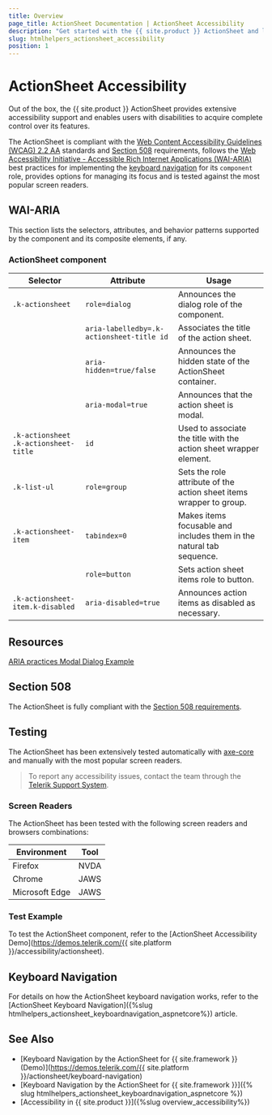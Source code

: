 ```yaml
---
title: Overview
page_title: ActionSheet Documentation | ActionSheet Accessibility
description: "Get started with the {{ site.product }} ActionSheet and learn about its accessibility support for WAI-ARIA, Section 508, and WCAG 2.2."
slug: htmlhelpers_actionsheet_accessibility
position: 1
---
```


# ActionSheet Accessibility





Out of the box, the {{ site.product }} ActionSheet provides extensive accessibility support and enables users with disabilities to acquire complete control over its features.


The ActionSheet is compliant with the [Web Content Accessibility Guidelines (WCAG) 2.2 AA](https://www.w3.org/TR/WCAG22/) standards and [Section 508](https://www.section508.gov/) requirements, follows the [Web Accessibility Initiative - Accessible Rich Internet Applications (WAI-ARIA)](https://www.w3.org/WAI/ARIA/apg/) best practices for implementing the [keyboard navigation](#keyboard-navigation) for its `component` role, provides options for managing its focus and is tested against the most popular screen readers.

## WAI-ARIA


This section lists the selectors, attributes, and behavior patterns supported by the component and its composite elements, if any.

### ActionSheet component

| Selector | Attribute | Usage |
| -------- | --------- | ----- |
| `.k-actionsheet` | `role=dialog` | Announces the dialog role of the component. |
|  | `aria-labelledby=.k-actionsheet-title id` | Associates the title of the action sheet. |
|  | `aria-hidden=true/false` | Announces the hidden state of the ActionSheet container. |
|  | `aria-modal=true` | Announces that the action sheet is modal. |
| `.k-actionsheet .k-actionsheet-title` | `id` | Used to associate the title with the action sheet wrapper element. |
| `.k-list-ul` | `role=group` | Sets the role attribute of the action sheet items wrapper to group. |
| `.k-actionsheet-item` | `tabindex=0` | Makes items focusable and includes them in the natural tab sequence. |
|  | `role=button` | Sets action sheet items role to button. |
| `.k-actionsheet-item.k-disabled` | `aria-disabled=true` | Announces action items as disabled as necessary. |

## Resources

[ARIA practices Modal Dialog Example](https://www.w3.org/WAI/ARIA/apg/patterns/dialog-modal/examples/dialog/)

## Section 508


The ActionSheet is fully compliant with the [Section 508 requirements](http://www.section508.gov/).

## Testing


The ActionSheet has been extensively tested automatically with [axe-core](https://github.com/dequelabs/axe-core) and manually with the most popular screen readers.

> To report any accessibility issues, contact the team through the [Telerik Support System](https://www.telerik.com/account/support-center).

### Screen Readers


The ActionSheet has been tested with the following screen readers and browsers combinations:

| Environment | Tool |
| ----------- | ---- |
| Firefox | NVDA |
| Chrome | JAWS |
| Microsoft Edge | JAWS |



### Test Example

To test the ActionSheet component, refer to the [ActionSheet Accessibility Demo](https://demos.telerik.com/{{ site.platform }}/accessibility/actionsheet).

## Keyboard Navigation

For details on how the ActionSheet keyboard navigation works, refer to the [ActionSheet Keyboard Navigation]({%slug htmlhelpers_actionsheet_keyboardnavigation_aspnetcore%}) article.

## See Also
* [Keyboard Navigation by the ActionSheet for {{ site.framework }} (Demo)](https://demos.telerik.com/{{ site.platform }}/actionsheet/keyboard-navigation)
* [Keyboard Navigation by the ActionSheet for {{ site.framework }}]({% slug htmlhelpers_actionsheet_keyboardnavigation_aspnetcore %})
* [Accessibility in {{ site.product }}]({%slug overview_accessibility%})